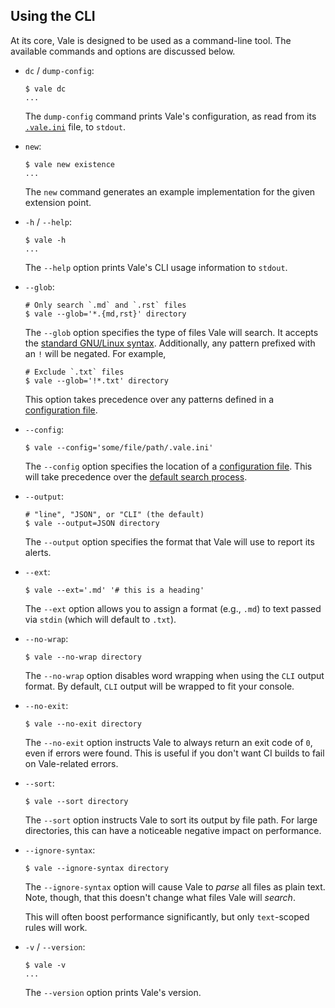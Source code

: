 ## Using the CLI

At its core, Vale is designed to be used as a command-line tool. The available
commands and options are discussed below.

- `dc` / `dump-config`:

    ```shell
    $ vale dc
    ...
    ```

    The `dump-config` command prints Vale's configuration, as read from its
    [`.vale.ini`](https://errata-ai.github.io/vale/config/) file, to `stdout`.

- `new`:

    ```shell
    $ vale new existence
    ...
    ```

    The `new` command generates an example implementation for the given
    extension point.

- `-h` / `--help`:

    ```shell
    $ vale -h
    ...
    ```

    The `--help` option prints Vale's CLI usage information to `stdout`.

- `--glob`:

    ```shell
    # Only search `.md` and `.rst` files
    $ vale --glob='*.{md,rst}' directory
    ```

    The `--glob` option specifies the type of files Vale will search. It
    accepts the [standard GNU/Linux syntax](https://github.com/gobwas/glob).
    Additionally, any pattern prefixed with an `!` will be negated. For example,

    ```shell
    # Exclude `.txt` files
    $ vale --glob='!*.txt' directory
    ```

    This option takes precedence over any patterns defined in a
    [configuration file](https://errata-ai.github.io/vale/config/).

- `--config`:

    ```shell
    $ vale --config='some/file/path/.vale.ini'
    ```

    The `--config` option specifies the location of a
    [configuration file]((https://errata-ai.github.io/vale/config/)). This will
    take precedence over the [default search process](https://errata-ai.github.io/vale/config/#basics).

- `--output`:

    ```shell
    # "line", "JSON", or "CLI" (the default)
    $ vale --output=JSON directory
    ```

    The `--output` option specifies the format that Vale will use to report its
    alerts.

- `--ext`:

    ```shell
    $ vale --ext='.md' '# this is a heading'
    ```

    The `--ext` option allows you to assign a format (e.g., `.md`) to text passed via
    `stdin` (which will default to `.txt`).

- `--no-wrap`:

    ```shell
    $ vale --no-wrap directory
    ```

    The `--no-wrap` option disables word wrapping when using the `CLI` output
    format. By default, `CLI` output will be wrapped to fit your console.

- `--no-exit`:

    ```shell
    $ vale --no-exit directory
    ```

    The `--no-exit` option instructs Vale to always return an exit code of `0`,
    even if errors were found. This is useful if you don't want CI builds to
    fail on Vale-related errors.

- `--sort`:

    ```shell
    $ vale --sort directory
    ```

    The `--sort` option instructs Vale to sort its output by file path. For
    large directories, this can have a noticeable negative impact on performance.

- `--ignore-syntax`:

    ```shell
    $ vale --ignore-syntax directory
    ```

    The `--ignore-syntax` option will cause Vale to *parse* all files as plain
    text. Note, though, that this doesn't change what files Vale will *search*.

    This will often boost performance significantly, but only `text`-scoped
    rules will work.

- `-v` / `--version`:

    ```shell
    $ vale -v
    ...
    ```

    The `--version` option prints Vale's version.

<!-- vale docs.Branding = YES -->
